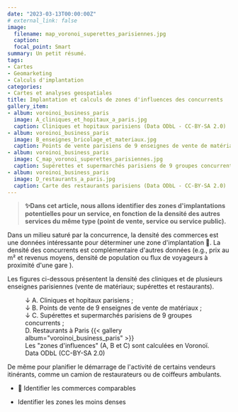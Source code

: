 ```yaml
---
date: "2023-03-13T00:00:00Z"
# external_link: false
image:
  filename: map_voronoi_superettes_parisiennes.jpg
  caption: 
  focal_point: Smart
summary: Un petit résumé.
tags:
- Cartes
- Geomarketing
- Calculs d'implantation
categories: 
- Cartes et analyses geospatiales
title: Implantation et calculs de zones d'influences des concurrents
gallery_item:
- album: voroinoi_business_paris
  image: A_cliniques_et_hopitaux_a_paris.jpg
  caption: Cliniques et hopitaux parisiens (Data ODbL - CC-BY-SA 2.0)
- album: voroinoi_business_paris
  image: B_enseignes_bricolage_et_materiaux.jpg
  caption: Points de vente parisiens de 9 enseignes de vente de matériaux (Data ODbL - CC-BY-SA 2.0)
- album: voroinoi_business_paris
  image: C_map_voronoi_superettes_parisiennes.jpg
  caption: Supérettes et supermarchés parisiens de 9 groupes concurrents (Data ODbL - CC-BY-SA 2.0)
- album: voroinoi_business_paris
  image: D_restaurants_a_paris.jpg
  caption: Carte des restaurants parisiens (Data ODbL - CC-BY-SA 2.0)
---
```


> <strong> ✨Dans cet article, nous allons identifier des zones d'implantations potentielles pour un service, en fonction de la densité des autres services du même type (point de vente, service ou service public). </strong>

Dans un milieu saturé par la concurrence, la densité des commerces est une données intéressante pour déterminer une zone d'implantation 🎯. La densité des concurrents est complémentaire d'autres données (e.g., prix au m² et revenus moyens, densité de population ou flux de voyageurs à proximité d'une gare <i class="fa-solid fa-person-walking-luggage"></i>).

Les figures ci-dessous présentent la densité des cliniques et de plusieurs enseignes parisiennes (vente de matériaux; supérettes et restaurants).


<figure>  <figcaption> ↓ A. Cliniques et hopitaux parisiens <i class="fa-solid fa-user-doctor"></i>; <br>↓  B. Points de vente de 9 enseignes de vente de matériaux <i class="fa-solid fa-helmet-safety"></i>; <br>↓ C. Supérettes et supermarchés parisiens de 9 groupes concurrents <i class="fa-solid fa-cart-shopping"></i>; <br>D. Restaurants à Paris <i class="fa-solid fa-utensils"></i>{{< gallery album="voroinoi_business_paris" >}}
   <figcaption> Les "zones d'influences" (A, B et C) sont calculées en Voronoï. Data ODbL (CC-BY-SA 2.0)</figcaption> </figcaption>
</figure>

De même pour planifier le démarrage de l'activité de certains vendeurs itinérants, comme un camion de restaurateurs ou de coiffeurs ambulants. 

- 🔮 Identifier les commerces comparables

- <i class="fa-solid fa-hat-wizard"></i> Identifier les zones les moins denses
